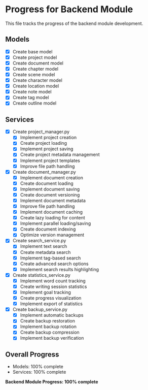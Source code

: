# Progress for Backend Module

This file tracks the progress of the backend module development.

## Models
- [x] Create base model
- [x] Create project model
- [x] Create document model
- [x] Create chapter model
- [x] Create scene model
- [x] Create character model
- [x] Create location model
- [x] Create note model
- [x] Create tag model
- [x] Create outline model

## Services
- [x] Create project_manager.py
  - [x] Implement project creation
  - [x] Create project loading
  - [x] Implement project saving
  - [x] Create project metadata management
  - [x] Implement project templates
  - [x] Improve file path handling

- [x] Create document_manager.py
  - [x] Implement document creation
  - [x] Create document loading
  - [x] Implement document saving
  - [x] Create document versioning
  - [x] Implement document metadata
  - [x] Improve file path handling
  - [x] Implement document caching
  - [x] Create lazy loading for content
  - [x] Implement parallel loading/saving
  - [x] Create document indexing
  - [x] Optimize version management

- [x] Create search_service.py
  - [x] Implement text search
  - [x] Create metadata search
  - [x] Implement tag-based search
  - [x] Create advanced search options
  - [x] Implement search results highlighting

- [x] Create statistics_service.py
  - [x] Implement word count tracking
  - [x] Create writing session statistics
  - [x] Implement goal tracking
  - [x] Create progress visualization
  - [x] Implement export of statistics

- [x] Create backup_service.py
  - [x] Implement automatic backups
  - [x] Create backup restoration
  - [x] Implement backup rotation
  - [x] Create backup compression
  - [x] Implement backup verification

## Overall Progress
- Models: 100% complete
- Services: 100% complete

**Backend Module Progress: 100% complete**
